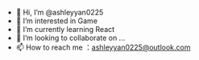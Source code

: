- 👋 Hi, I’m @ashleyyan0225
- 👀 I’m interested in Game
- 🌱 I’m currently learning React
- 💞️ I’m looking to collaborate on ...
- 📫 How to reach me ：ashleyyan0225@outlook.com

<!---
ashleyyan0225/ashleyyan0225 is a ✨ special ✨ repository because its `README.md` (this file) appears on your GitHub profile.
You can click the Preview link to take a look at your changes.
--->
